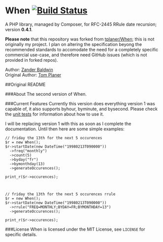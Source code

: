 # When [![Build Status](https://travis-ci.org/mynameiszanders/when.png?branch=master)](https://travis-ci.org/mynameiszanders/when)

A PHP library, managed by Composer, for RFC-2445 RRule date recursion; version **0.4.1**.

**Please note** that this repository was forked from [tplaner/When](https://github.com/tplaner/When); this is not
originally my project. I plan on altering the specification beyong the recommended standards to accomodate the need for
a completely specific commercial use-case, and therefore need GitHub issues (which is not provided in forked repos).

Author: [Zander Baldwin](https://github.com/mynameiszanders)<br />
Original Author: [Tom Planer](https://github.com/tplaner)

##Original README

###About
The second version of When.

###Current Features
Currently this version does everything version 1 was capable of, it also supports byhour, byminute, and bysecond. Please check the [unit tests](https://github.com/tplaner/When/tree/develop/tests) for information about how to use it.

I will be replacing version 1 with this as soon as I complete the documentation. Until then here are some simple examples:

    // friday the 13th for the next 5 occurences
    $r = new When();
    $r->startDate(new DateTime("19980213T090000"))
      ->freq("monthly")
      ->count(5)
      ->byday("fr")
      ->bymonthday(13)
      ->generateOccurences();

    print_r($r->occurences);



    // friday the 13th for the next 5 occurences rrule
    $r = new When();
    $r->startDate(new DateTime("19980213T090000"))
      ->rrule("FREQ=MONTHLY;BYDAY=FR;BYMONTHDAY=13")
      ->generateOccurences();

    print_r($r->occurences);

###License
When is licensed under the MIT License, see `LICENSE` for specific details.
